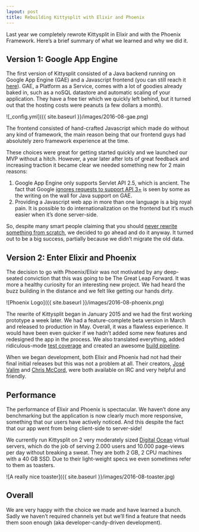 ```yaml
---
layout: post
title: Rebuilding Kittysplit with Elixir and Phoenix
---
```


Last year we completely rewrote Kittysplit in Elixir and with the Phoenix Framework. Here’s a brief summary of what we learned and why we did it.

## Version 1: Google App Engine
The first version of Kittysplit consisted of a Java backend running on Google App Engine (GAE) and a Javascript frontend (you can still reach it [here](http://old.kittysplit.com/)). GAE, a Platform as a Service, comes with a lot of goodies already baked in, such as a noSQL datastore and automatic scaling of your application. They have a free tier which we quickly left behind, but it turned out that the hosting costs were peanuts (a few dollars a month).

![_config.yml]({{ site.baseurl }}/images/2016-08-gae.png)

The frontend consisted of hand-crafted Javascript which made do without any kind of framework, the main reason being that our frontend guys had absolutely zero framework experience at the time.

These choices were great for getting started quickly and we launched our MVP without a hitch. However, a year later after lots of great feedback and increasing traction it became clear we needed something new for 2 main reasons:

1. Google App Engine only supports Servlet API 2.5, which is ancient. The fact that Google [ignores requests to support API 3+](https://code.google.com/p/googleappengine/issues/detail?id=3091) is seen by some as the writing on the wall for Java support on GAE.
2. Providing a Javascript web app in more than one language is a big royal pain. It is possible to do internationalization on the frontend but it’s much easier when it’s done server-side.

So, despite many smart people claiming that you should [never rewrite something from scratch](http://www.joelonsoftware.com/articles/fog0000000069.html), we decided to go ahead and do it anyway. It turned out to be a big success, partially because we didn’t migrate the old data.

## Version 2: Enter Elixir and Phoenix
The decision to go with Phoenix/Elixir was not motivated by any deep-seated conviction that this was going to be The Great Leap Forward. It was more a healthy curiosity for an interesting new project.  We had heard the buzz building in the distance and we felt like getting our hands dirty.

![Phoenix Logo]({{ site.baseurl }}/images/2016-08-phoenix.png)

The rewrite of Kittysplit began in January 2015 and we had the first working prototype a week later. We had a feature-complete beta version in March and released to production in May. Overall, it was a flawless experience. It would have been even quicker if we hadn’t added some new features and redesigned the app in the process. We also translated everything, added ridiculous-mode [test coverage](https://cucumber.io/) and created an awesome [build pipeline](https://jenkins.io/).

When we began development, both Elixir and Phoenix had not had their final initial releases but this was not a problem at all. Their creators, [José Valim](https://twitter.com/josevalim) and [Chris McCord](https://twitter.com/chris_mccord), were both available on IRC and very helpful and friendly.

## Performance
The performance of Elixir and Phoenix is spectacular. We haven’t done any benchmarking but the application is now clearly much more responsive, something that our users have actively noticed. And this despite the fact that our app went from being client-side to server-side!

We currently run Kittysplit on 2 very moderately sized [Digital Ocean](https://www.digitalocean.com/?refcode=b300ef2a9cbc) virtual servers, which do the job of serving 2.000 users and 10.000 page-views per day without breaking a sweat. They are both 2 GB, 2 CPU machines with a 40 GB SSD. Due to their light-weight specs we even sometimes refer to them as toasters.

![A really nice toaster]({{ site.baseurl }}/images/2016-08-toaster.jpg)

## Overall
We are very happy with the choice we made and have learned a bunch. Sadly we haven’t required channels yet but we’ll find a feature that needs them soon enough (aka developer-candy-driven development).
